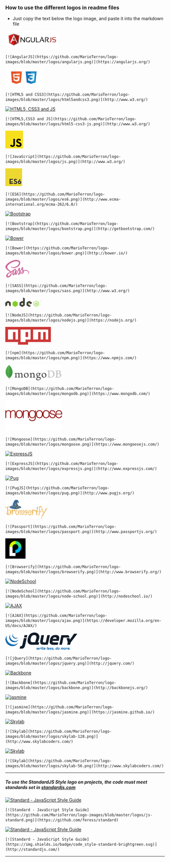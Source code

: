 ### How to use the different logos in readme files

- Just copy the text below the logo image, and paste it into the markdown file

[![AngularJS](https://github.com/MarioTerron/logo-images/blob/master/logos/angularjs.png)](https://angularjs.org/)

    [![AngularJS](https://github.com/MarioTerron/logo-images/blob/master/logos/angularjs.png)](https://angularjs.org/)

[![HTML5 and CSS3](https://github.com/MarioTerron/logo-images/blob/master/logos/html5andcss3.png)](https://www.w3.org/)

    [![HTML5 and CSS3](https://github.com/MarioTerron/logo-images/blob/master/logos/html5andcss3.png)](http://www.w3.org/)  

[![HTML5, CSS3 and JS](https://github.com/MarioTerron/logo-images/blob/master/logos/html5-css3-js.png)](https://www.w3.org/)

    [![HTML5,CSS3 and JS](https://github.com/MarioTerron/logo-images/blob/master/logos/html5-css3-js.png)](http://www.w3.org/)  

[![JavaScript](https://github.com/MarioTerron/logo-images/blob/master/logos/js.png)](https://www.w3.org/)

    [![JavaScript](https://github.com/MarioTerron/logo-images/blob/master/logos/js.png)](http://www.w3.org/)

[![ES6](https://github.com/MarioTerron/logo-images/blob/master/logos/es6.png)](http://www.ecma-international.org/ecma-262/6.0/)

    [![ES6](https://github.com/MarioTerron/logo-images/blob/master/logos/es6.png)](http://www.ecma-international.org/ecma-262/6.0/)
  

[![Bootstrap](https://github.com/MarioTerron/logo-images/blob/master/logos/bootstrap.png)](http://getbootstrap.com/)

    [![Bootstrap](https://github.com/MarioTerron/logo-images/blob/master/logos/bootstrap.png)](http://getbootstrap.com/)  

[![Bower](https://github.com/MarioTerron/logo-images/blob/master/logos/bower.png)](https://bower.io//)

    [![Bower](https://github.com/MarioTerron/logo-images/blob/master/logos/bower.png)](http://bower.io/)  
  
[![SASS](https://github.com/MarioTerron/logo-images/blob/master/logos/sass.png)](http://sass-lang.com/)

    [![SASS](https://github.com/MarioTerron/logo-images/blob/master/logos/sass.png)](http://www.w3.org/)  

[![NodeJS](https://github.com/MarioTerron/logo-images/blob/master/logos/nodejs.png)](https://nodejs.org/)

    [![NodeJS](https://github.com/MarioTerron/logo-images/blob/master/logos/nodejs.png)](https://nodejs.org/)

[![npm](https://github.com/MarioTerron/logo-images/blob/master/logos/npm.png)](https://www.npmjs.com//)

    [![npm](https://github.com/MarioTerron/logo-images/blob/master/logos/npm.png)](https://www.npmjs.com/)

[![MongoDB](https://github.com/MarioTerron/logo-images/blob/master/logos/mongodb.png)](https://www.mongodb.com/)

    [![MongoDB](https://github.com/MarioTerron/logo-images/blob/master/logos/mongodb.png)](https://www.mongodb.com/)

[![Mongoose](https://github.com/MarioTerron/logo-images/blob/master/logos/mongoose.png)](https://www.mongoosejs.com/)

    [![Mongoose](https://github.com/MarioTerron/logo-images/blob/master/logos/mongoose.png)](https://www.mongoosejs.com/)

[![ExpressJS](https://github.com/MarioTerron/logo-images/blob/master/logos/expressjs.png)](http://expressjs.com/)

    [![ExpressJS](https://github.com/MarioTerron/logo-images/blob/master/logos/expressjs.png)](http://www.expressjs.com/)  

[![Pug](https://github.com/MarioTerron/logo-images/blob/master/logos/pug.png)](http://www.pugjs.org/)

    [![PugJS](https://github.com/MarioTerron/logo-images/blob/master/logos/pug.png)](http://www.pugjs.org/)

[![Browserify](https://github.com/MarioTerron/logo-images/blob/master/logos/browserify.png)](http://www.browserify.org/)

    [![Passport](https://github.com/MarioTerron/logo-images/blob/master/logos/passport.png)](http://www.passportjs.org/)

[![Passport](https://github.com/MarioTerron/logo-images/blob/master/logos/passport.png)](http://www.passportjs.org/)

    [![Browserify](https://github.com/MarioTerron/logo-images/blob/master/logos/browserify.png)](http://www.browserify.org/)  
  

[![NodeSchool](https://github.com/MarioTerron/logo-images/blob/master/logos/node-school.png)](https://nodeschool.io/)

    [![NodeSchool](https://github.com/MarioTerron/logo-images/blob/master/logos/node-school.png)](http://nodeschool.io/)  

[![AJAX](https://github.com/MarioTerron/logo-images/blob/master/logos/ajax.png)](https://developer.mozilla.org/en-US/docs/AJAX/)

    [![AJAX](https://github.com/MarioTerron/logo-images/blob/master/logos/ajax.png)](https://developer.mozilla.org/en-US/docs/AJAX/)  

[![jQuery](https://github.com/MarioTerron/logo-images/blob/master/logos/jquery.png)](http://jquery.com/)

    [![jQuery](https://github.com/MarioTerron/logo-images/blob/master/logos/jquery.png)](http://jquery.com/)  
[![Backbone](https://github.com/MarioTerron/logo-images/blob/master/logos/backbone.png)](http://backbonejs.org/)

    [![Backbone](https://github.com/MarioTerron/logo-images/blob/master/logos/backbone.png)](http://backbonejs.org/)  
[![jasmine](https://github.com/MarioTerron/logo-images/blob/master/logos/jasmine.png)](https://jasmine.github.io/)

    [![jasmine](https://github.com/MarioTerron/logo-images/blob/master/logos/jasmine.png)](https://jasmine.github.io/)  

[![Skylab](https://github.com/MarioTerron/logo-images/blob/master/logos/skylab-128.png)](http://www.skylabcoders.com/)

    [![Skylab](https://github.com/MarioTerron/logo-images/blob/master/logos/skylab-128.png)](http://www.skylabcoders.com/)  

[![Skylab](https://github.com/MarioTerron/logo-images/blob/master/logos/skylab-56.png)](http://www.skylabcoders.com/)

    [![Skylab](https://github.com/MarioTerron/logo-images/blob/master/logos/skylab-56.png)](http://www.skylabcoders.com/)  

---  
  
##### To use the StandardJS Style logo on projects, the code must meet standards set in [standardjs.com](http://standardjs.com/)
[![Standard - JavaScript Style Guide](https://github.com/MarioTerron/logo-images/blob/master/logos/js-standard.png)](https://github.com/feross/standard)

    [![Standard - JavaScript Style Guide](https://github.com/MarioTerron/logo-images/blob/master/logos/js-standard.png)](https://github.com/feross/standard)

[![Standard - JavaScript Style Guide](https://img.shields.io/badge/code_style-standard-brightgreen.svg)](http://standardjs.com/)

    [![Standard - JavaScript Style Guide](https://img.shields.io/badge/code_style-standard-brightgreen.svg)](http://standardjs.com/)

---
